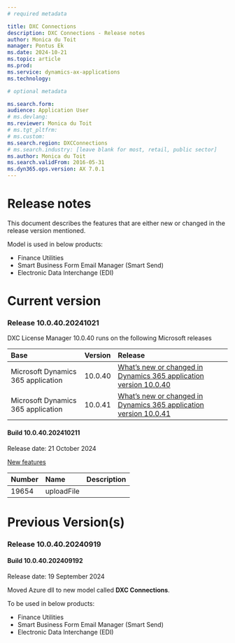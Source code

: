 ```yaml
---
# required metadata

title: DXC Connections
description: DXC Connections - Release notes
author: Monica du Toit
manager: Pontus Ek
ms.date: 2024-10-21
ms.topic: article
ms.prod:
ms.service: dynamics-ax-applications
ms.technology:

# optional metadata

ms.search.form:
audience: Application User
# ms.devlang:
ms.reviewer: Monica du Toit
# ms.tgt_pltfrm:
# ms.custom:
ms.search.region: DXCConnections
# ms.search.industry: [leave blank for most, retail, public sector]
ms.author: Monica du Toit
ms.search.validFrom: 2016-05-31
ms.dyn365.ops.version: AX 7.0.1
---
```


# Release notes

This document describes the features that are either new or changed in the release version mentioned.

Model is used in below products:
- Finance Utilities
- Smart Business Form Email Manager (Smart Send)
- Electronic Data Interchange (EDI)

# Current version


### Release 10.0.40.20241021

DXC License Manager 10.0.40 runs on the following Microsoft releases

Base                               | Version | Release                                                                                                                                                         
:--------------------------------- | :------ | :-------------------------------------------------------------------------------------------------------------------------------------------------------------- 
Microsoft Dynamics 365 application | 10.0.40 | [What’s new or changed in Dynamics 365 application version 10.0.40](https://docs.microsoft.com/en-us/dynamics365/finance/get-started/whats-new-changed-10-0-40) 
Microsoft Dynamics 365 application | 10.0.41 | [What’s new or changed in Dynamics 365 application version 10.0.41](https://docs.microsoft.com/en-us/dynamics365/finance/get-started/whats-new-changed-10-0-41) 


#### Build 10.0.40.202410211
Release date: 21 October 2024

<ins>New features</ins>

Number	| Name			| Description
:--	    |:--		  	|:--	
19654   | uploadFile  | 



# Previous Version(s)

### Release 10.0.40.20240919

#### Build 10.0.40.202409192
Release date: 19 September 2024

Moved Azure dll to new model called **DXC Connections**. 

To be used in below products:
- Finance Utilities
- Smart Business Form Email Manager (Smart Send)
- Electronic Data Interchange (EDI)

